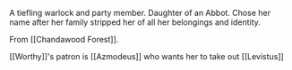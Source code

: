 A tiefling warlock and party member. Daughter of an Abbot. Chose her name after her family stripped her of all her belongings and identity.

From [[Chandawood Forest]].

[[Worthy]]'s patron is [[Azmodeus]] who wants her to take out [[Levistus]]